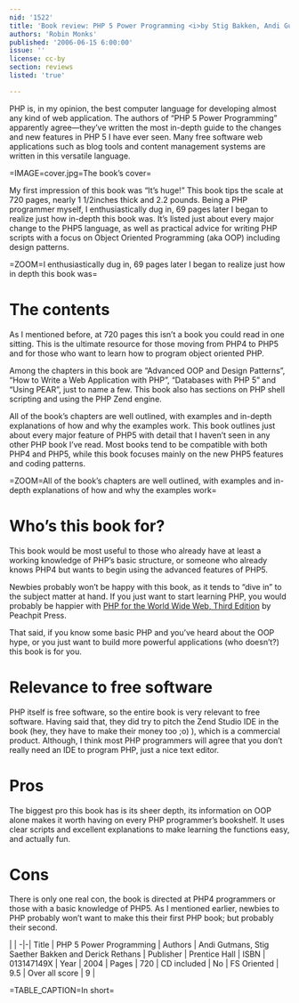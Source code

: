 ```yaml
---
nid: '1522'
title: 'Book review: PHP 5 Power Programming <i>by Stig Bakken, Andi Gutmans, Derick Rethans</i>'
authors: 'Robin Monks'
published: '2006-06-15 6:00:00'
issue: ''
license: cc-by
section: reviews
listed: 'true'

---
```

PHP is, in my opinion, the best computer language for developing almost any kind of web application. The authors of “PHP 5 Power Programming” apparently agree—they’ve written the most in-depth guide to the changes and new features in PHP 5 I have ever seen. Many free software web applications such as blog tools and content management systems are written in this versatile language.


=IMAGE=cover.jpg=The book’s cover=

My first impression of this book was “It’s huge!” This book tips the scale at 720 pages, nearly 1 1/2inches thick and 2.2 pounds. Being a PHP programmer myself, I enthusiastically dug in, 69 pages later I began to realize just how in-depth this book was. It’s listed just about every major change to the PHP5 language, as well as practical advice for writing PHP scripts with a focus on Object Oriented Programming (aka OOP) including design patterns.


=ZOOM=I enthusiastically dug in, 69 pages later I began to realize just how in depth this book was=


# The contents

As I mentioned before, at 720 pages this isn’t a book you could read in one sitting. This is the ultimate resource for those moving from PHP4 to PHP5 and for those who want to learn how to program object oriented PHP.

Among the chapters in this book are “Advanced OOP and Design Patterns”, “How to Write a Web Application with PHP”, “Databases with PHP 5” and “Using PEAR”, just to name a few. This book also has sections on PHP shell scripting and using the PHP Zend engine.

All of the book’s chapters are well outlined, with examples and in-depth explanations of how and why the examples work. This book outlines just about every major feature of PHP5 with detail that I haven’t seen in any other PHP book I’ve read. Most books tend to be compatible with both PHP4 and PHP5, while this book focuses mainly on the new PHP5 features and coding patterns.


=ZOOM=All of the book’s chapters are well outlined, with examples and in-depth explanations of how and why the examples work=


# Who’s this book for?

This book would be most useful to those who already have at least a working knowledge of PHP’s basic structure, or someone who already knows PHP4 but wants to begin using the advanced features of PHP5.

Newbies probably won’t be happy with this book, as it tends to “dive in” to the subject matter at hand. If you just want to start learning PHP, you would probably be happier with [PHP for the World Wide Web, Third Edition](http://www.amazon.com/exec/obidos/redirect?link_code=ur2&tag=moznetwork-20&camp=1789&creative=9325&path=http%3A%2F%2Fwww.amazon.com%2Fgp%2Fproduct%2F0321442490%2Fqid%3D1148732710%2Fsr%3D2-2%2Fref%3Dpd_bbs_b_2_2%3Fs%3Dbooks%26v%3Dglance%26n%3D283155) by Peachpit Press.

That said, if you know some basic PHP and you’ve heard about the OOP hype, or you just want to build more powerful applications (who doesn’t?) this book is for you.


# Relevance to free software

PHP itself is free software, so the entire book is very relevant to free software. Having said that, they did try to pitch the Zend Studio IDE in the book (hey, they have to make their money too ;o) ), which is a commercial product. Although, I think most PHP programmers will agree that you don’t really need an IDE to program PHP, just a nice text editor.


# Pros

The biggest pro this book has is its sheer depth, its information on OOP alone makes it worth having on every PHP programmer’s bookshelf. It uses clear scripts and excellent explanations to make learning the functions easy, and actually fun.


# Cons

There is only one real con, the book is directed at PHP4 programmers or those with a basic knowledge of PHP5. As I mentioned earlier, newbies to PHP probably won’t want to make this their first PHP book; but probably their second.


 | |
-|-|
Title | PHP 5 Power Programming | 
Authors | Andi Gutmans, Stig Saether Bakken and Derick Rethans | 
Publisher | Prentice Hall | 
ISBN | 013147149X | 
Year | 2004 | 
Pages | 720 | 
CD included | No | 
FS Oriented | 9.5 | 
Over all score | 9 | 

=TABLE_CAPTION=In short=

